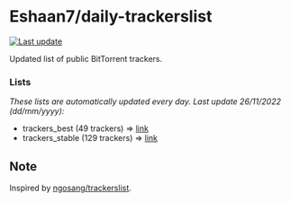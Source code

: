 
# Eshaan7/daily-trackerslist 

[![Last update](https://img.shields.io/badge/Last%20update-26/11/2022-blue.svg)](#)

Updated list of public BitTorrent trackers.

### Lists
*These lists are automatically updated every day. Last update 26/11/2022 (_dd/mm/yyyy_):*

* trackers_best (49 trackers) => [link](https://raw.githubusercontent.com/eshaan7/daily-trackerslist/master/trackers_best.txt)
* trackers_stable (129 trackers) => [link](https://raw.githubusercontent.com/eshaan7/daily-trackerslist/master/trackers_stable.txt)

## Note

Inspired by [ngosang/trackerslist](https://github.com/ngosang/trackerslist).
